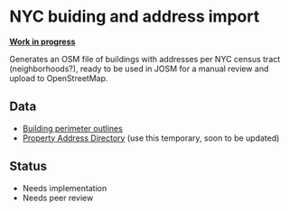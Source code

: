 NYC buiding and address import
==============================

**[Work in progress](https://github.com/osmlab/nycbuildings/issues?state=open)**

Generates an OSM file of buildings with addresses per NYC census tract (neighborhoods?),
ready to be used in JOSM for a manual review and upload to OpenStreetMap.

## Data

- [Building perimeter outlines](https://nycopendata.socrata.com/Housing-Development/Building-Perimeter-Outlines/r7fd-yd5e)
- [Property Address Directory](https://nycopendata.socrata.com/City-Government/Property-Address-Directory/mw4z-r6bv) (use this temporary, soon to be updated)

## Status

- Needs implementation
- Needs peer review
